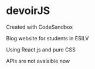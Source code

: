 # devoirJS
Created with CodeSandbox

Blog website for students in ESILV

Using React.js and pure CSS

APIs are not avalaible now
